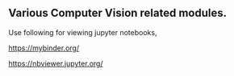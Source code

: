 ## Various Computer Vision related modules.


Use following for viewing jupyter notebooks,

https://mybinder.org/

https://nbviewer.jupyter.org/
